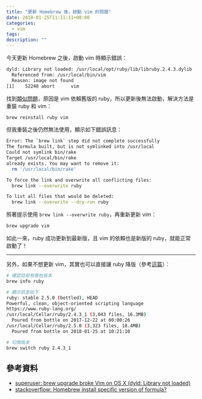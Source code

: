 ```yaml
---
title: "更新 Homebrew 後，啟動 vim 的問題"
date: 2018-01-25T11:11:11+08:00
categories:
  - vim
tags:
description: ""
---
```


今天更新 Homebrew 之後，啟動 vim 時顯示錯誤：

```sh
dyld: Library not loaded: /usr/local/opt/ruby/lib/libruby.2.4.3.dylib
  Referenced from: /usr/local/bin/vim
  Reason: image not found
[1]    52248 abort      vim
```

找到[類似問題](https://superuser.com/questions/1096438/brew-upgrade-broke-vim-on-os-x-dyld-library-not-loaded)，原因是 vim 依賴舊版的 ruby，所以更新後無法啟動，解決方法是重裝 ruby 和 vim：

```sh
brew reinstall ruby vim
```

但我重裝之後仍然無法使用，顯示如下錯誤訊息：

```sh
Error: The `brew link` step did not complete successfully
The formula built, but is not symlinked into /usr/local
Could not symlink bin/rake
Target /usr/local/bin/rake
already exists. You may want to remove it:
  rm '/usr/local/bin/rake'

To force the link and overwrite all conflicting files:
  brew link --overwrite ruby

To list all files that would be deleted:
  brew link --overwrite --dry-run ruby
```

照著提示使用 `brew link --overwrite ruby`，再重新更新 vim：

```sh
brew upgrade vim
```

如此一來，ruby 成功更新到最新版，且 vim 的依賴也是新版的 ruby，就能正常啟動了！

---

另外，如果不想更新 vim，其實也可以直接讓 ruby 降版（參考[這篇](https://stackoverflow.com/questions/3987683/homebrew-install-specific-version-of-formula)）：

```sh
# 確認目前有哪些版本
brew info ruby

# 顯示訊息如下
ruby: stable 2.5.0 (bottled), HEAD
Powerful, clean, object-oriented scripting language
https://www.ruby-lang.org/
/usr/local/Cellar/ruby/2.4.3_1 (3,043 files, 16.3MB)
  Poured from bottle on 2017-12-22 at 00:00:26
/usr/local/Cellar/ruby/2.5.0 (3,323 files, 18.4MB)
  Poured from bottle on 2018-01-25 at 10:21:10

# 切換版本
brew switch ruby 2.4.3_1
```

## 參考資料

  - [superuser: brew upgrade broke Vim on OS X (dyld: Library not loaded)](https://superuser.com/questions/1096438/brew-upgrade-broke-vim-on-os-x-dyld-library-not-loaded)
  - [stackoverflow: Homebrew install specific version of formula?](https://stackoverflow.com/questions/3987683/homebrew-install-specific-version-of-formula)

